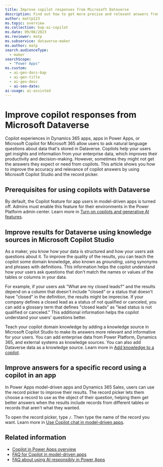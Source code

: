 ```yaml
---
title: Improve copilot responses from Microsoft Dataverse
description: Find out how to get more precise and relevant answers from copilots that use your data in Microsoft Dataverse.
author: mattp123
ms.topic: overview
ms.collection: bap-ai-copilot
ms.date: 09/08/2023
ms.reviewer: matp
ms.subservice: dataverse-maker
ms.author: matp
search.audienceType: 
  - maker
searchScope:
  - "Power Apps"
ms.custom:
  - ai-gen-docs-bap
  - ai-gen-title
  - ai-gen-desc
  - ai-seo-date:
ai-usage: ai-assisted
---
```


# Improve copilot responses from Microsoft Dataverse

Copilot experiences in Dynamics 365 apps, apps in Power Apps, or Microsoft Copilot for Microsoft 365 allow users to ask natural language questions about data that's stored in Dataverse. Copilots help your users get insights and information from your enterprise data, which improves their productivity and decision-making. However, sometimes they might not get the answers they expect or need from copilots. This article shows you how to improve the accuracy and relevance of copilot answers by using Microsoft Copilot Studio and the record picker.

## Prerequisites for using copilots with Dataverse

By default, the Copilot feature for app users in model-driven apps is turned off. Admins must enable this feature for their environments in the Power Platform admin center. Learn more in [Turn on copilots and generative AI features](/power-platform/admin/geographical-availability-copilot#enable-data-movement-across-regions).

## Improve results for Dataverse using knowledge sources in Microsoft Copilot Studio

As a maker, you know how your data is structured and how your users ask questions about it. To improve the quality of the results, you can teach the copilot some domain knowledge, also known as *grounding*, using synonyms and phrases with definitions. This information helps the copilot understand how your users ask questions that don't match the names or values of the tables or columns in your data.

For example, if your users ask "What are my closed leads?" and the results depend on a column that doesn't include "closed" or a status that doesn't have "closed" in the definition, the results might be imprecise. If your company defines a closed lead as a status of not qualified or canceled, you can add a glossary term that defines "closed leads" as "lead status is not qualified or canceled." This additional information helps the copilot understand your users' questions better.

Teach your copilot domain knowledge by adding a knowledge source in Microsoft Copilot Studio to make its answers more relevant and informative for your users. You can add enterprise data from Power Platform, Dynamics 365, and external systems as knowledge sources. You can also add Dataverse data as a knowledge source. Learn more in [Add knowledge to a copilot](/microsoft-copilot-studio/knowledge-add-existing-copilot#dataverse).

## Improve answers for a specific record using a copilot in an app

In Power Apps model-driven apps and Dynamics 365 Sales, users can use the record picker to improve their results. The record picker lets them choose a record to use as the object of their question, helping them get better answers when the results include records from different tables or records that aren't what they wanted.

To open the record picker, type `/`. Then type the name of the record you want. Learn more in [Use Copilot chat in model-driven apps](../../user/use-copilot-model-driven-apps.md#use-the-record-picker).

## Related information

- [Copilot in Power Apps overview](../canvas-apps/ai-overview.md)
- [FAQ for Copilot in model-driven apps](../common/faqs-copilot-model-driven-app.md)
- [FAQ about using AI responsibly in Power Apps](../common/responsible-ai-overview.md)
